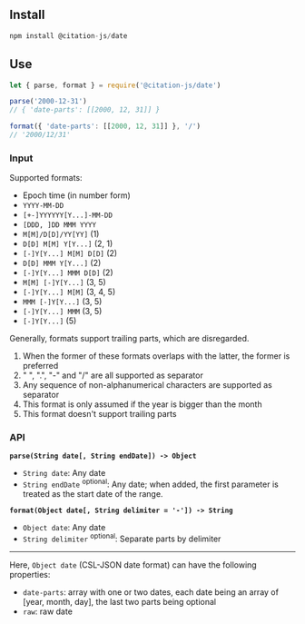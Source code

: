## Install

```js
npm install @citation-js/date
```

## Use

```js
let { parse, format } = require('@citation-js/date')

parse('2000-12-31')
// { 'date-parts': [[2000, 12, 31]] }

format({ 'date-parts': [[2000, 12, 31]] }, '/')
// '2000/12/31'
```

### Input

Supported formats:

  * Epoch time (in number form)
  * `YYYY-MM-DD`
  * `[+-]YYYYYY[Y...]-MM-DD`
  * `[DDD, ]DD MMM YYYY`
  * `M[M]/D[D]/YY[YY]` (1)
  * `D[D] M[M] Y[Y...]` (2, 1)
  * `[-]Y[Y...] M[M] D[D]` (2)
  * `D[D] MMM Y[Y...]` (2)
  * `[-]Y[Y...] MMM D[D]` (2)
  * `M[M] [-]Y[Y...]` (3, 5)
  * `[-]Y[Y...] M[M]` (3, 4, 5)
  * `MMM [-]Y[Y...]` (3, 5)
  * `[-]Y[Y...] MMM` (3, 5)
  * `[-]Y[Y...]` (5)

Generally, formats support trailing parts, which are disregarded.

  1. When the former of these formats overlaps with the latter, the
    former is preferred
  2. " ", ".", "-" and "/" are all supported as separator
  3. Any sequence of non-alphanumerical characters are supported as
    separator
  4. This format is only assumed if the year is bigger than the month
  5. This format doesn't support trailing parts

### API

**`parse(String date[, String endDate]) -> Object`**

* `String date`: Any date
* `String endDate` <sup>optional</sup>: Any date; when added, the first parameter is treated as the
  start date of the range.

**`format(Object date[, String delimiter = '-']) -> String`**

* `Object date`: Any date
* `String delimiter` <sup>optional</sup>: Separate parts by delimiter

---

Here, `Object date` (CSL-JSON date format) can have the following properties:

* `date-parts`: array with one or two dates, each date being an array of [year, month, day], the last two parts being optional
* `raw`: raw date
